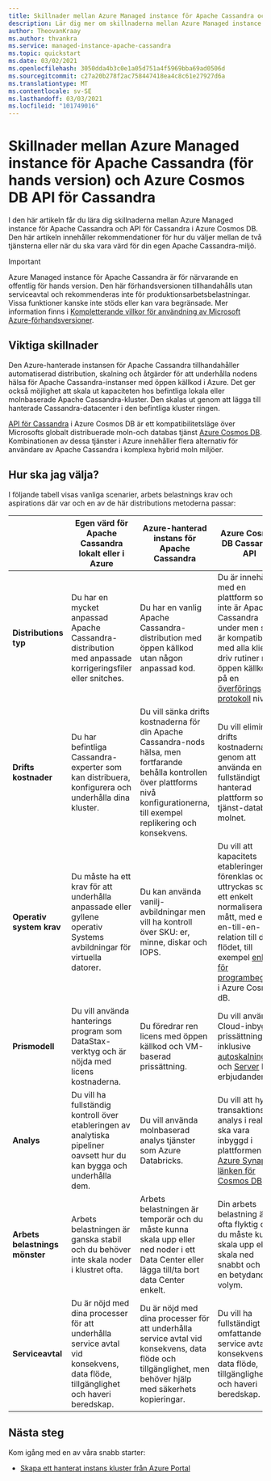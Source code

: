 ```yaml
---
title: Skillnader mellan Azure Managed instance för Apache Cassandra och Azure Cosmos DB API för Cassandra
description: Lär dig mer om skillnaderna mellan Azure Managed instance för Apache Cassandra och API för Cassandra i Azure Cosmos DB. Du lär dig också fördelarna med var och en av dessa tjänster och när du ska välja dem.
author: TheovanKraay
ms.author: thvankra
ms.service: managed-instance-apache-cassandra
ms.topic: quickstart
ms.date: 03/02/2021
ms.openlocfilehash: 3050dda4b3c0e1a05d751a4f5969bba69ad0506d
ms.sourcegitcommit: c27a20b278f2ac758447418ea4c8c61e27927d6a
ms.translationtype: MT
ms.contentlocale: sv-SE
ms.lasthandoff: 03/03/2021
ms.locfileid: "101749016"
---
```

# <a name="differences-between-azure-managed-instance-for-apache-cassandra-preview-and-azure-cosmos-db-cassandra-api"></a>Skillnader mellan Azure Managed instance för Apache Cassandra (för hands version) och Azure Cosmos DB API för Cassandra 

I den här artikeln får du lära dig skillnaderna mellan Azure Managed instance för Apache Cassandra och API för Cassandra i Azure Cosmos DB. Den här artikeln innehåller rekommendationer för hur du väljer mellan de två tjänsterna eller när du ska vara värd för din egen Apache Cassandra-miljö.

> [!IMPORTANT]
> Azure Managed instance för Apache Cassandra är för närvarande en offentlig för hands version.
> Den här förhandsversionen tillhandahålls utan serviceavtal och rekommenderas inte för produktionsarbetsbelastningar. Vissa funktioner kanske inte stöds eller kan vara begränsade.
> Mer information finns i [Kompletterande villkor för användning av Microsoft Azure-förhandsversioner](https://azure.microsoft.com/support/legal/preview-supplemental-terms/).

## <a name="key-differences"></a>Viktiga skillnader

Den Azure-hanterade instansen för Apache Cassandra tillhandahåller automatiserad distribution, skalning och åtgärder för att underhålla nodens hälsa för Apache Cassandra-instanser med öppen källkod i Azure. Det ger också möjlighet att skala ut kapaciteten hos befintliga lokala eller molnbaserade Apache Cassandra-kluster. Den skalas ut genom att lägga till hanterade Cassandra-datacenter i den befintliga kluster ringen.

[API för Cassandra](../cosmos-db/cassandra-introduction.md) i Azure Cosmos DB är ett kompatibilitetsläge över Microsofts globalt distribuerade moln-och databas tjänst [Azure Cosmos DB](../cosmos-db/index.yml). Kombinationen av dessa tjänster i Azure innehåller flera alternativ för användare av Apache Cassandra i komplexa hybrid moln miljöer.

## <a name="how-to-choose"></a>Hur ska jag välja?

I följande tabell visas vanliga scenarier, arbets belastnings krav och aspirations där var och en av de här distributions metoderna passar:

| |Egen värd för Apache Cassandra lokalt eller i Azure | Azure-hanterad instans för Apache Cassandra | Azure Cosmos DB Cassandra API |
|---------|---------|---------|---------|
|**Distributions typ**| Du har en mycket anpassad Apache Cassandra-distribution med anpassade korrigeringsfiler eller snitches. | Du har en vanlig Apache Cassandra-distribution med öppen källkod utan någon anpassad kod. | Du är innehåll med en plattform som inte är Apache Cassandra under men som är kompatibel med alla klient driv rutiner med öppen källkod på en [överförings protokoll](../cosmos-db/cassandra-support.md) nivå. |
| **Drifts kostnader**| Du har befintliga Cassandra-experter som kan distribuera, konfigurera och underhålla dina kluster.  | Du vill sänka drifts kostnaderna för din Apache Cassandra-nods hälsa, men fortfarande behålla kontrollen över plattforms nivå konfigurationerna, till exempel replikering och konsekvens. | Du vill eliminera drifts kostnaderna genom att använda en fullständigt hanterad plattform som tjänst-databas i molnet. |
| **Operativ system krav**| Du måste ha ett krav för att underhålla anpassade eller gyllene operativ Systems avbildningar för virtuella datorer. | Du kan använda vanilj-avbildningar men vill ha kontroll över SKU: er, minne, diskar och IOPS. | Du vill att kapacitets etableringen ska förenklas och uttryckas som ett enkelt normaliserat mått, med en en-till-en-relation till data flödet, till exempel [enheter för programbegäran](../cosmos-db/request-units.md) i Azure Cosmos dB. |
| **Prismodell**| Du vill använda hanterings program som DataStax-verktyg och är nöjda med licens kostnaderna. | Du föredrar ren licens med öppen källkod och VM-baserad prissättning. | Du vill använda Cloud-inbyggd prissättning, inklusive [autoskalning](../cosmos-db/manage-scale-cassandra.md#use-autoscale) och [Server](../cosmos-db/serverless.md) lös erbjudanden. |
| **Analys**| Du vill ha fullständig kontroll över etableringen av analytiska pipeliner oavsett hur du kan bygga och underhålla dem. | Du vill använda molnbaserad analys tjänster som Azure Databricks. | Du vill att hybrid transaktions analys i real tid ska vara inbyggd i plattformen med [Azure Synapse-länken för Cosmos DB](../cosmos-db/synapse-link.md). |
| **Arbets belastnings mönster**| Arbets belastningen är ganska stabil och du behöver inte skala noder i klustret ofta. | Arbets belastningen är temporär och du måste kunna skala upp eller ned noder i ett Data Center eller lägga till/ta bort data Center enkelt. | Din arbets belastning är ofta flyktig och du måste kunna skala upp eller skala ned snabbt och på en betydande volym. |
| **Serviceavtal**| Du är nöjd med dina processer för att underhålla service avtal vid konsekvens, data flöde, tillgänglighet och haveri beredskap. | Du är nöjd med dina processer för att underhålla service avtal vid konsekvens, data flöde och tillgänglighet, men behöver hjälp med säkerhets kopieringar. | Du vill ha fullständigt omfattande service avtal om konsekvens, data flöde, tillgänglighet och haveri beredskap. |

## <a name="next-steps"></a>Nästa steg

Kom igång med en av våra snabb starter:

* [Skapa ett hanterat instans kluster från Azure Portal](create-cluster-portal.md)